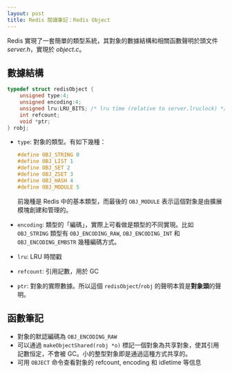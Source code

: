 ```yaml
---
layout: post
title: Redis 閱讀筆記：Redis Object
---
```


Redis 實現了一套簡單的類型系統，其對象的數據結構和相關函數聲明於頭文件 _server.h_，實現於 _object.c_。

## 數據結構

```c
typedef struct redisObject {
    unsigned type:4;
    unsigned encoding:4;
    unsigned lru:LRU_BITS; /* lru time (relative to server.lruclock) */
    int refcount;
    void *ptr;
} robj;
```

- `type`: 對象的類型。有如下幾種：

  ```c
  #define OBJ_STRING 0
  #define OBJ_LIST 1
  #define OBJ_SET 2
  #define OBJ_ZSET 3
  #define OBJ_HASH 4
  #define OBJ_MODULE 5
  ```
  前幾種是 Redis 中的基本類型，而最後的 `OBJ_MODULE` 表示這個對象是由擴展模塊創建和管理的。

- `encoding`: 類型的「編碼」，實際上可看做是類型的不同實現。比如 `OBJ_STRING` 類型有 `OBJ_ENCODING_RAW`, `OBJ_ENCODING_INT` 和 `OBJ_ENCODING_EMBSTR` 幾種編碼方式。
- `lru`: LRU 時間戳
- `refcount`: 引用記數，用於 GC
- `ptr`: 對象的實際數據。所以這個 `redisObject`/`robj` 的聲明本質是**對象頭**的聲明。

## 函數筆記

- 對象的默認編碼為 `OBJ_ENCODING_RAW`
- 可以通過 `makeObjectShared(robj *o)` 標記一個對象為共享對象，使其引用記數恒定，不會被 GC。小的整型對象即是通過這種方式共享的。
- 可用 `OBJECT` 命令查看對象的 refcount, encoding 和 idletime 等信息
